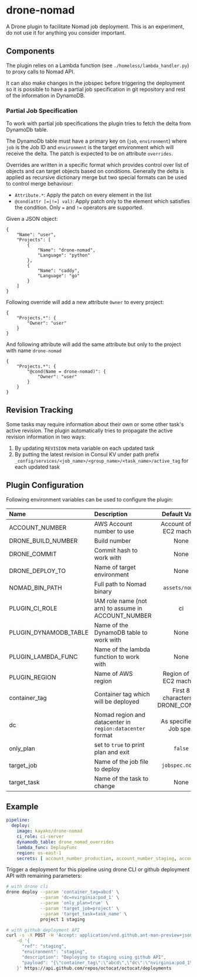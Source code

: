 # drone-nomad

A Drone plugin to facilitate Nomad job deployment.
This is an experiment, do not use it for anything you consider important.

## Components

The plugin relies on a Lambda function (see `./homeless/lambda_handler.py`) to proxy calls to
Nomad API.

It can also make changes in the jobspec before triggering the deployment so it is possible
to have a partial job specification in git repository and rest of the information in DynamoDB.

### Partial Job Specification

To work with partial job specifications the plugin tries to fetch the delta from DynamoDb table.

The DynamoDb table must have a primary key on (`job`, `environment`) where `job` is the Job ID and
`environment` is the target environment which will receive the delta. The patch is expected to be
on attribute `overrides`.

Overrides are written in a specific format which provides control over list of objects
and can target objects based on conditions. Generally the delta is applied as recursive
dictionary merge but two special formats can be used to control merge behaviour:

 - `Attribute.*`: Apply the patch on every element in the list
 - `@cond(attr [=|!=] val)`: Apply patch only to the element which satisfies the condition. Only `=` and `!=` operators are supported.

Given a JSON object:

    {
        "Name": "user",
        "Projects": [
            {
                "Name": "drone-nomad",
                "Language": "python"
            },
            {
                "Name": "caddy",
                "Language": "go"
            }
        ]
    }

Following override will add a new attribute `Owner` to every project:

    {
        "Projects.*": {
            "Owner": "user"
        }
    }

And following attribute will add the same attribute but only to the project
with name `drone-nomad`

    {
        "Projects.*": {
            "@cond(Name = drone-nomad)": {
                "Owner": "user"
            }
        }
    }

## Revision Tracking
Some tasks may require information about their own or some other task's active revision. The plugin
automatically tries to propagate the active revision information in two ways:

 1. By updating `REVISION` meta variable on each updated task
 2. By putting the latest revision in Consul KV under path prefix `_config/services/<job_name>/<group_name>/<task_name>/active_tag` for each updated task


## Plugin Configuration

Following environment variables can be used to configure the plugin:

| Name | Description | Default Value | Required |
|:-----|:-------------|:--------------:|:-------:|
| ACCOUNT_NUMBER | AWS Account number to use | Account of the EC2 machine | No |
| DRONE_BUILD_NUMBER | Build number | None | Yes |
| DRONE_COMMIT | Commit hash to work with | None | Yes |
| DRONE_DEPLOY_TO | Name of target environment | None | Yes |
| NOMAD_BIN_PATH | Full path to Nomad binary | `assets/nomad` | No |
| PLUGIN_CI_ROLE | IAM role name (not arn) to assume in ACCOUNT_NUMBER | ci | No |
| PLUGIN_DYNAMODB_TABLE | Name of the DynamoDB table to work with | None | Yes |
| PLUGIN_LAMBDA_FUNC | Name of the lambda function to work with | None | Yes |
| PLUGIN_REGION | Name of AWS region | Region of the EC2 machine | No |
| container_tag | Container tag which will be deployed | First 8 characters of DRONE_COMMIT | No |
| dc | Nomad region and datacenter in `region:datacenter` format | As specified in Job spec | No |
| only_plan | set to `true` to print plan and exit | `false` | No |
| target_job | Name of the job file to deploy | `jobspec.nomad` | No |
| target_task | Name of the task to change | None | Yes |


## Example

``` yaml
pipeline:
  deploy:
    image: kayako/drone-nomad
    ci_role: ci-server
    dynamodb_table: drone_nomad_overrides
    lambda_func: DeployFunc
    region: us-east-1
    secrets: [ account_number_production, account_number_staging, account_number_develop ]
```

Trigger a deployment for this pipeline using drone CLI or github deployment API with remaining parameters:

``` sh
# with drone cli
drone deploy --param 'container_tag=abcd' \
             --param 'dc=nvirginia:pod_1' \
             --param 'only_plan=true' \
             --param 'target_job=project' \
             --param 'target_task=task_name' \
             project 1 staging
```

``` sh
# with github deployment API
curl -s -X POST -H 'Accept: application/vnd.github.ant-man-preview+json' \
    -d '{
      "ref": "staging",
      "environment": "staging",
      "description": "Deploying to staging using github API",
      "payload": "{\"container_tag\":\"abcd\",\"dc\":\"nvirginia:pod_1\",\"only_plan\":true,\"target_job\":\"project\",\"target_task\":\"task_name\"}"
    }' https://api.github.com/repos/octocat/octocat/deployments
```
